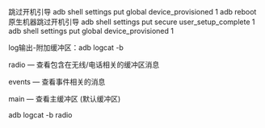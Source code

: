 跳过开机引导
adb shell settings put global device_provisioned 1
adb reboot
原生机器跳过开机引导
adb shell settings put secure user_setup_complete 1
adb shell settings put global device_provisioned 1

log输出-附加缓冲区：adb logcat -b

radio — 查看包含在无线/电话相关的缓冲区消息

events — 查看事件相关的消息

main — 查看主缓冲区 (默认缓冲区)

adb logcat -b  radio

